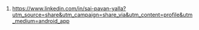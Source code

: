 1. https://www.linkedin.com/in/sai-pavan-yalla?utm_source=share&utm_campaign=share_via&utm_content=profile&utm_medium=android_app